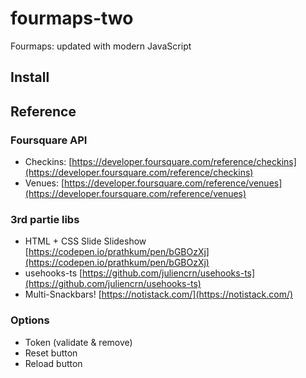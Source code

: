 # fourmaps-two

Fourmaps: updated with modern JavaScript

## Install

## Reference

### Foursquare API

- Checkins: [https://developer.foursquare.com/reference/checkins](https://developer.foursquare.com/reference/checkins)
- Venues: [https://developer.foursquare.com/reference/venues](https://developer.foursquare.com/reference/venues)

### 3rd partie libs

- HTML + CSS Slide Slideshow [https://codepen.io/prathkum/pen/bGBOzXj](https://codepen.io/prathkum/pen/bGBOzXj)
- usehooks-ts [https://github.com/juliencrn/usehooks-ts](https://github.com/juliencrn/usehooks-ts)
- Multi-Snackbars! [https://notistack.com/](https://notistack.com/)

### Options

- Token (validate & remove)
- Reset button
- Reload button
